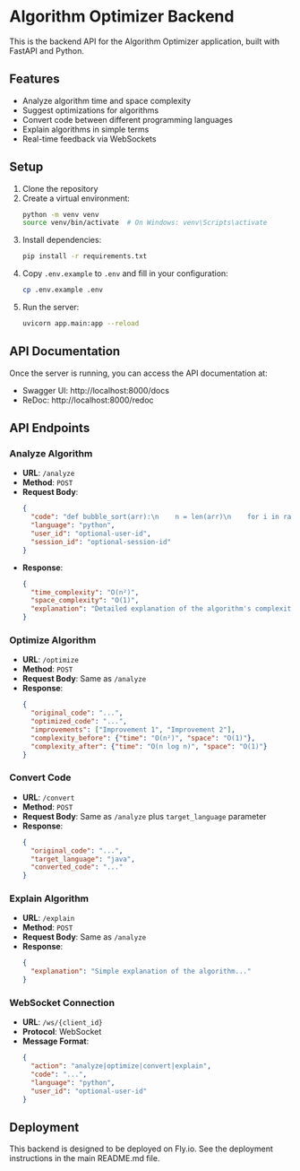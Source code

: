 # Algorithm Optimizer Backend

This is the backend API for the Algorithm Optimizer application, built with FastAPI and Python.

## Features

- Analyze algorithm time and space complexity
- Suggest optimizations for algorithms
- Convert code between different programming languages
- Explain algorithms in simple terms
- Real-time feedback via WebSockets

## Setup

1. Clone the repository
2. Create a virtual environment:
   ```bash
   python -m venv venv
   source venv/bin/activate  # On Windows: venv\Scripts\activate
   ```
3. Install dependencies:
   ```bash
   pip install -r requirements.txt
   ```
4. Copy `.env.example` to `.env` and fill in your configuration:
   ```bash
   cp .env.example .env
   ```
5. Run the server:
   ```bash
   uvicorn app.main:app --reload
   ```

## API Documentation

Once the server is running, you can access the API documentation at:
- Swagger UI: http://localhost:8000/docs
- ReDoc: http://localhost:8000/redoc

## API Endpoints

### Analyze Algorithm
- **URL**: `/analyze`
- **Method**: `POST`
- **Request Body**:
  ```json
  {
    "code": "def bubble_sort(arr):\n    n = len(arr)\n    for i in range(n):\n        for j in range(0, n-i-1):\n            if arr[j] > arr[j+1]:\n                arr[j], arr[j+1] = arr[j+1], arr[j]",
    "language": "python",
    "user_id": "optional-user-id",
    "session_id": "optional-session-id"
  }
  ```
- **Response**:
  ```json
  {
    "time_complexity": "O(n²)",
    "space_complexity": "O(1)",
    "explanation": "Detailed explanation of the algorithm's complexity..."
  }
  ```

### Optimize Algorithm
- **URL**: `/optimize`
- **Method**: `POST`
- **Request Body**: Same as `/analyze`
- **Response**:
  ```json
  {
    "original_code": "...",
    "optimized_code": "...",
    "improvements": ["Improvement 1", "Improvement 2"],
    "complexity_before": {"time": "O(n²)", "space": "O(1)"},
    "complexity_after": {"time": "O(n log n)", "space": "O(1)"}
  }
  ```

### Convert Code
- **URL**: `/convert`
- **Method**: `POST`
- **Request Body**: Same as `/analyze` plus `target_language` parameter
- **Response**:
  ```json
  {
    "original_code": "...",
    "target_language": "java",
    "converted_code": "..."
  }
  ```

### Explain Algorithm
- **URL**: `/explain`
- **Method**: `POST`
- **Request Body**: Same as `/analyze`
- **Response**:
  ```json
  {
    "explanation": "Simple explanation of the algorithm..."
  }
  ```

### WebSocket Connection
- **URL**: `/ws/{client_id}`
- **Protocol**: WebSocket
- **Message Format**:
  ```json
  {
    "action": "analyze|optimize|convert|explain",
    "code": "...",
    "language": "python",
    "user_id": "optional-user-id"
  }
  ```

## Deployment

This backend is designed to be deployed on Fly.io. See the deployment instructions in the main README.md file. 